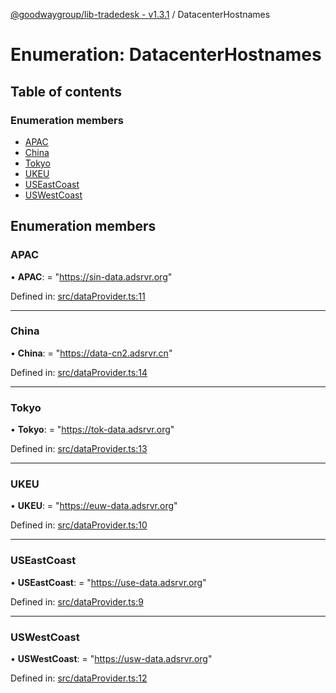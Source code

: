 [@goodwaygroup/lib-tradedesk - v1.3.1](../README.md) / DatacenterHostnames

# Enumeration: DatacenterHostnames

## Table of contents

### Enumeration members

- [APAC](datacenterhostnames.md#apac)
- [China](datacenterhostnames.md#china)
- [Tokyo](datacenterhostnames.md#tokyo)
- [UKEU](datacenterhostnames.md#ukeu)
- [USEastCoast](datacenterhostnames.md#useastcoast)
- [USWestCoast](datacenterhostnames.md#uswestcoast)

## Enumeration members

### APAC

• **APAC**: = "https://sin-data.adsrvr.org"

Defined in: [src/dataProvider.ts:11](https://github.com/GoodwayGroup/lib-tradedesk/blob/a31ee87/src/dataProvider.ts#L11)

___

### China

• **China**: = "https://data-cn2.adsrvr.cn"

Defined in: [src/dataProvider.ts:14](https://github.com/GoodwayGroup/lib-tradedesk/blob/a31ee87/src/dataProvider.ts#L14)

___

### Tokyo

• **Tokyo**: = "https://tok-data.adsrvr.org"

Defined in: [src/dataProvider.ts:13](https://github.com/GoodwayGroup/lib-tradedesk/blob/a31ee87/src/dataProvider.ts#L13)

___

### UKEU

• **UKEU**: = "https://euw-data.adsrvr.org"

Defined in: [src/dataProvider.ts:10](https://github.com/GoodwayGroup/lib-tradedesk/blob/a31ee87/src/dataProvider.ts#L10)

___

### USEastCoast

• **USEastCoast**: = "https://use-data.adsrvr.org"

Defined in: [src/dataProvider.ts:9](https://github.com/GoodwayGroup/lib-tradedesk/blob/a31ee87/src/dataProvider.ts#L9)

___

### USWestCoast

• **USWestCoast**: = "https://usw-data.adsrvr.org"

Defined in: [src/dataProvider.ts:12](https://github.com/GoodwayGroup/lib-tradedesk/blob/a31ee87/src/dataProvider.ts#L12)
